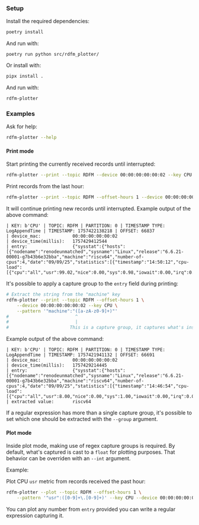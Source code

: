 ### Setup

Install the required dependencies:

```sh
poetry install
```

And run with:

```
poetry run python src/rdfm_plotter/
```

Or install with:

```sh
pipx install .
```

And run with:

```sh
rdfm-plotter
```

### Examples

Ask for help:

```sh
rdfm-plotter --help
```

#### Print mode

Start printing the currently received records until interrupted:

```sh
rdfm-plotter --print --topic RDFM --device 00:00:00:00:00:02 --key CPU
```

Print records from the last hour:

```sh
rdfm-plotter --print --topic RDFM --offset-hours 1 --device 00:00:00:00:00:02 --key CPU
```

It will continue printing new records until interrupted. Example output of the above command:

```
| KEY: b'CPU' | TOPIC: RDFM | PARTITION: 0 | TIMESTAMP TYPE: LogAppendTime | TIMESTAMP: 1757422138218 | OFFSET: 66837
| device_mac:            00:00:00:00:00:02
| device_time(millis):   1757429412544
| entry:                 {"sysstat":{"hosts":[{"nodename":"renodeunmatched","sysname":"Linux","release":"6.6.21-00001-g7b43b6e32bba","machine":"riscv64","number-of-cpus":4,"date":"09/09/25","statistics":[{"timestamp":"14:50:12","cpu-load":[{"cpu":"all","usr":99.02,"nice":0.00,"sys":0.98,"iowait":0.00,"irq":0.00,"soft":0.00,"steal":0.00,"guest":0.00,"gnice":0.00,"idle":0.00}]}]}]}}
```

It's possible to apply a capture group to the `entry` field during printing:

```sh
# Extract the string from the "machine" key
rdfm-plotter --print --topic RDFM --offset-hours 1 \
    --device 00:00:00:00:00:02 --key CPU \
    --pattern '"machine":"([a-zA-z0-9]+)"'
#                         ^
#                         |
#                       This is a capture group, it captures what's inside the parentheses.
```

Example output of the above command:

```
| KEY: b'CPU' | TOPIC: RDFM | PARTITION: 0 | TIMESTAMP TYPE: LogAppendTime | TIMESTAMP: 1757421941132 | OFFSET: 66691
| device_mac:            00:00:00:00:00:02
| device_time(millis):   1757429214445
| entry:                 {"sysstat":{"hosts":[{"nodename":"renodeunmatched","sysname":"Linux","release":"6.6.21-00001-g7b43b6e32bba","machine":"riscv64","number-of-cpus":4,"date":"09/09/25","statistics":[{"timestamp":"14:46:54","cpu-load":[{"cpu":"all","usr":8.00,"nice":0.00,"sys":1.00,"iowait":0.00,"irq":0.00,"soft":0.00,"steal":0.00,"guest":0.00,"gnice":0.00,"idle":91.00}]}]}]}}
| extracted value:       riscv64
```

If a regular expression has more than a single capture group, it's possible to set which one should be extracted with the `--group` argument.

#### Plot mode

Inside plot mode, making use of regex capture groups is required. By default, what's captured is cast to a `float` for plotting purposes. That behavior can be overriden with an `--int` argument.

Example:

Plot CPU `usr` metric from records received the past hour:

```sh
rdfm-plotter --plot --topic RDFM --offset-hours 1 \
    --pattern '"usr":([0-9]+\.[0-9]+)' --key CPU --device 00:00:00:00:00:02
```

You can plot any number from `entry` provided you can write a regular expression capturing it.
